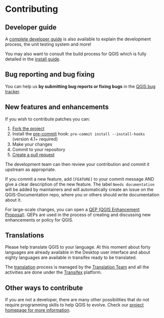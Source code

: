 # Contributing

## Developer guide

A [complete developer guide](https://docs.qgis.org/latest/en/docs/developers_guide/index.html) is also available to explain the development process, the unit testing system and more!

You may also want to consult the build process for QGIS which is fully detailed in the [install guide](INSTALL.md).

## Bug reporting and bug fixing

You can help us **by submitting bug reports or fixing bugs** in the [QGIS bug tracker](https://github.com/qgis/QGIS/issues/).

## New features and enhancements

If you wish to contribute patches you can:

1. [Fork the project](https://docs.github.com/en/pull-requests/collaborating-with-pull-requests/working-with-forks/fork-a-repo)
2. Install the [pre-commit](https://pre-commit.com/) hook: `pre-commit install --install-hooks` (version 4.1+ required)
3. Make your changes
4. Commit to your repository
5. [Create a pull request](https://help.github.com/articles/creating-a-pull-request-from-a-fork/)

 The development team can then review your contribution and commit it upstream as appropriate.

If you commit a new feature, add `[FEATURE]` to your commit message AND give a clear description of the new feature. The label `Needs documentation` will be added by maintainers and will automatically create an issue on the QGIS-Documentation repo, where you or others should write documentation about it.

For large-scale changes, you can open a [QEP (QGIS Enhancement Proposal)](https://github.com/qgis/QGIS-Enhancement-Proposals). QEPs are used in the process of creating and discussing new enhancements or policy for QGIS.

## Translations

Please help translate QGIS to your language. At this moment about forty languages are already available in the Desktop user interface and about eighty languages are available in transifex ready to be translated.

The [translation](https://docs.qgis.org/latest/en/docs/documentation_guidelines/do_translations.html) process is managed by the [Translation Team](https://qgis.org/community/organisation/#translation) and all the activities are done under the [Transifex](https://www.transifex.com/qgis/) platform.

## Other ways to contribute

If you are not a developer, there are many other possibilities that do not require programming skills to help QGIS to evolve. Check our [project homepage for more information](https://qgis.org/community/involve/).
